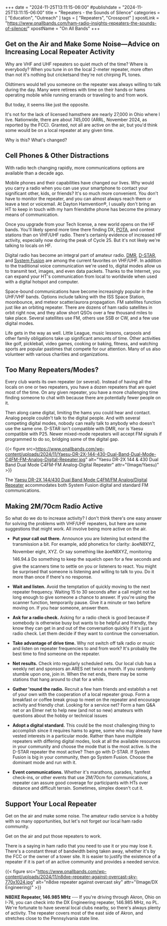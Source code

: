 +++
date = "2024-11-25T13:11:15-06:00"
#publishdate = "2024-11-25T13:11:15-06:00"
title = "Repeaters - the Sounds of Silence"
categories = [ "Education", "Outreach" ]
tags = [ "Repeaters", "Crosspost" ]
xpostLink = "https://www.onallbands.com/ham-radio-insights-repeaters-the-sounds-of-silence/"
xpostName = "On All Bands"
+++
## Get on the Air and Make Some Noise—Advice on Increasing Local Repeater Activity

Why are VHF and UHF repeaters so quiet much of the time? Where is
everybody? When you tune in on the local 2-meter repeater, more often
than not it's nothing but cricketsand they're not chirping PL
tones.

Oldtimers would tell you someone on the repeater was always willing to
talk during the day. Many were retirees with time on their hands or hams
operating mobile while running errands or traveling to and from work.

But today, it seems like just the opposite.

It's not for the lack of licensed hamsthere are nearly 27,000 in
Ohio where I live. Nationwide, there are about 745,000 (ARRL, November
2024, as reported by the FCC). Granted, not all are active on the air,
but you'd think some would be on a local repeater at any given time.

Why is this? What's changed?

## Cell Phones & Other Distractions

With radio tech changing rapidly, more communications options are
available than a decade ago.

Mobile phones and their capabilities have changed our lives. Why would
you carry a radio when you can use your smartphone to contact your
significant other, kids, or friends? It's so much more convenient. You
don't have to monitor the repeater, and you can almost always reach
them or leave a text or voicemail. At Dayton Hamvention&reg;, I usually
don't bring an HT to keep in touch with my ham friendsthe phone has
become the primary means of communication.

Once you upgrade from your Tech license, a new world opens on
the HF bands. You'll likely spend more time there finding DX,
[POTA](https://www.onallbands.com/tag/parks-on-the-air-pota/), and
contest stations than on VHF/UHF radio. There's certainly evidence of
increased HF activity, especially now during the peak of Cycle 25. But
it's not likely we're talking to locals on HF.

Digital radio has become an integral part of amateur radio.
[DMR](https://www.dxengineering.com/search/part-type/mobile-transceivers?SortBy=BestKeywordMatch&SortOrder=Ascending&keyword=DMR),
[D-STAR](https://www.dxengineering.com/search/part-type/mobile-transceivers?SortBy=BestKeywordMatch&SortOrder=Ascending&keyword=D-STAR),
and
[System
Fusion](https://www.dxengineering.com/search/brand/yaesu?SortBy=BestKeywordMatch&SortOrder=Ascending&keyword=System+Fusion)
are among the current favorites on VHF/UHF. In addition to the
traditional voice communication we're used to, digital modes allow us
to transmit text, images, and even data packets. Thanks to the Internet,
you can expand your HT's communication from local to worldwide when
used with a digital hotspot and computer.

Space-bound communications have become increasingly popular in the
UHF/VHF bands. Options include talking with the ISS Space Station,
moonbounce, and meteor scatter/aurora propagation. FM satellites
function just like an orbiting repeater. There are dozens of ham radio
satellites in orbit right now, and they allow short QSOs over a few
thousand miles to take place. Several satellites use FM, others use SSB
or CW, and a few use digital modes.

Life gets in the way as well. Little League, music lessons, carpools
and other family obligations take up significant amounts of time. Other
activities like golf, pickleball, video games, cooking or baking,
fitness, and watching sports are popular pastimes that compete for
our attention. Many of us also volunteer with various charities and
organizations.

## Too Many Repeaters/Modes?

Every club wants its own repeater (or several). Instead of having
all the locals on one or two repeaters, you have a dozen repeaters
that are quiet most of the time. On any given repeater, you have a
more challenging time finding someone to chat with because there are
potentially fewer people on it.

Then along came digital, limiting the hams you could hear and contact.
Analog people couldn't talk to the digital people. And with several
competing digital modes, nobody can really talk to anybody who doesn't
use the same one. D-STAR isn't compatible with DMR, nor is Yaesu
compatible with P25. Newer mixed-mode repeaters will accept FM signals
if programmed to do so, bridging some of the digital gap.

{{< figure
src=https://www.onallbands.com/wp-content/uploads/2024/11/Yaesu-DR-2X-144-430-Dual-Band-Dual-Mode-C4FM-FM-Analog-Digital-Repeater.jpg" alt="Yaesu DR-2X 144 & 430 Dual Band Dual Mode C4FM-FM Analog-Digital Repeater" attr="(Image/Yaesu)" >}}

The [Yaesu DR-2X 144/430 Dual Band Mode C4FM/FM Analog/Digital Repeater](https://www.dxengineering.com/parts/ysu-dr-2x)
accommodates both System Fusion digital and standard FM communications.
 

## Making 2M/70cm Radio Active

So what do we do to increase activity? I don't think there's one
easy answer for solving the problems with VHF/UHF repeaters, but here
are some suggestions that might work. All involve being more active on
the air.

* **Put your call out there.** Announce you are listening but extend the
transmission a bit. For example, add phonetics for clarity: âoeN8XYZ,
November eight, XYZ. Or say something like âoeN8XYZ, monitoring
146.94.â Do something to keep the squelch open for a few seconds and
give the scanners time to settle on you or listeners to react. You might
be surprised that someone is listening and willing to talk to you. Do it
more than once if there's no response.

* **Wait and listen.** Avoid the temptation of quickly moving to the
next repeater frequency. Waiting 15 to 30 seconds after a call might not
be long enough to give someone a chance to answer. If you're using
the scanner function, temporarily pause. Give it a minute or two before
moving on. If you hear someone, answer them.

* **Ask for a radio check.** Asking for a radio check is good because
if somebody is otherwise busy but wants to be helpful and friendly,
they know they can get in and out of the conversation quickly if it's
just a radio check. Let them decide if they want to continue the
conversation.

* **Take advantage of drive time.** Why not switch off talk radio or
music and listen on repeater frequencies to and from work? It's
probably the best time to find someone on the repeater.

* **Net results.** Check into regularly scheduled nets. Our local club
has a weekly net and sponsors an ARES net twice a month. If you randomly
stumble upon one, join in. When the net ends, there may be some stations
that hang around to chat for a while.

* **Gather 'round the radio.** Recruit a few ham friends and establish
a net of your own with the cooperation of a local repeater group. Form
a breakfast or coffee break group to meet on the repeater and encourage
activity and friendly chat. Looking for a service net? Form a ham Q&A
net or an Elmer net to help new (and not so new) amateurs with questions
about the hobby or technical issues

* **Adopt a digital standard.** This could be the most challenging thing
to accomplish since it requires hams to agree, some who may already
have vested interests in a particular mode. Rather than have multiple
repeaters with differing digital modes, look at all the available
resources in your community and choose the mode that is the most active.
Is the D-STAR repeater the most active? Then go with D-STAR. If System
Fusion is big in your community, then go System Fusion. Choose the
dominant mode and run with it.

* **Event communications.** Whether it's marathons, parades, hamfest
check-ins, or other events that use 2M/70cm for communications, a
repeater can assure good coverage for participants with HTs over
distance and difficult terrain. Sometimes, simplex doesn't cut it.

## Support Your Local Repeater

Get on the air and make some noise. The amateur radio service is a hobby
with so many opportunities, but let's not forget our local ham radio
community.

Get on the air and put those repeaters to work.

There is a saying in ham radio that you need to use it or you may lose
it. There's a constant threat of bandwidth being taken away, whether
it's by the FCC or the owner of a tower site. It is easier to justify
the existence of a repeater if it is part of an active community and
provides a needed service.

{{< figure
src="https://www.onallbands.com/wp-content/uploads/2024/11/n8dxe-repeater-against-overcast-sky-770x1024.jpg" alt="n8dxe repeater against overcast sky" attr="(Image/DX Engineering)" >}}

**N8DXE Repeater, 146.985 MHz** --- If you're driving through Akron,
Ohio
on I-76, you can check into the DX Engineering repeater, 146.985 MHz, no
PL. We're fortunate to have several local clubs nearby, so there's
always plenty of activity. The repeater covers most of the east side of
Akron, and stretches close to the Pennsylvania state line.
